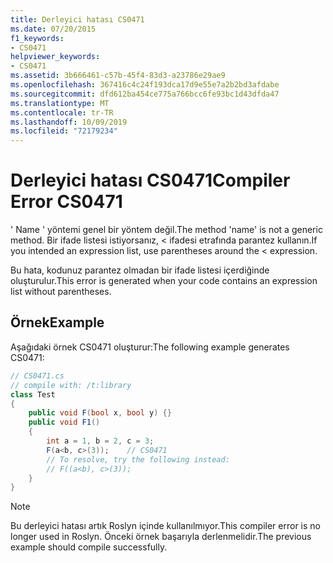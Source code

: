 ```yaml
---
title: Derleyici hatası CS0471
ms.date: 07/20/2015
f1_keywords:
- CS0471
helpviewer_keywords:
- CS0471
ms.assetid: 3b666461-c57b-45f4-83d3-a23786e29ae9
ms.openlocfilehash: 367416c4c24f193dca17d9e55e7a2b2bd3afdabe
ms.sourcegitcommit: dfd612ba454ce775a766bcc6fe93bc1d43dfda47
ms.translationtype: MT
ms.contentlocale: tr-TR
ms.lasthandoff: 10/09/2019
ms.locfileid: "72179234"
---
```

# <a name="compiler-error-cs0471"></a><span data-ttu-id="5a4f8-102">Derleyici hatası CS0471</span><span class="sxs-lookup"><span data-stu-id="5a4f8-102">Compiler Error CS0471</span></span>

<span data-ttu-id="5a4f8-103">' Name ' yöntemi genel bir yöntem değil.</span><span class="sxs-lookup"><span data-stu-id="5a4f8-103">The method 'name' is not a generic method.</span></span> <span data-ttu-id="5a4f8-104">Bir ifade listesi istiyorsanız, < ifadesi etrafında parantez kullanın.</span><span class="sxs-lookup"><span data-stu-id="5a4f8-104">If you intended an expression list, use parentheses around the < expression.</span></span>

 <span data-ttu-id="5a4f8-105">Bu hata, kodunuz parantez olmadan bir ifade listesi içerdiğinde oluşturulur.</span><span class="sxs-lookup"><span data-stu-id="5a4f8-105">This error is generated when your code contains an expression list without parentheses.</span></span>

## <a name="example"></a><span data-ttu-id="5a4f8-106">Örnek</span><span class="sxs-lookup"><span data-stu-id="5a4f8-106">Example</span></span>
 <span data-ttu-id="5a4f8-107">Aşağıdaki örnek CS0471 oluşturur:</span><span class="sxs-lookup"><span data-stu-id="5a4f8-107">The following example generates CS0471:</span></span>

```csharp
// CS0471.cs
// compile with: /t:library
class Test
{
    public void F(bool x, bool y) {}
    public void F1()
    {
        int a = 1, b = 2, c = 3;
        F(a<b, c>(3));    // CS0471
        // To resolve, try the following instead:
        // F((a<b), c>(3));
    }
}
```

> [!NOTE]
> <span data-ttu-id="5a4f8-108">Bu derleyici hatası artık Roslyn içinde kullanılmıyor.</span><span class="sxs-lookup"><span data-stu-id="5a4f8-108">This compiler error is no longer used in Roslyn.</span></span> <span data-ttu-id="5a4f8-109">Önceki örnek başarıyla derlenmelidir.</span><span class="sxs-lookup"><span data-stu-id="5a4f8-109">The previous example should compile successfully.</span></span>
